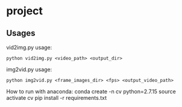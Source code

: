 # project


## Usages

vid2img.py usage:

    python vid2img.py <video_path> <output_dir>

img2vid.py usage:

    python img2vid.py <frame_images_dir> <fps> <output_video_path>

How to run with anaconda:
    conda create -n cv python=2.7.15
    source activate cv
    pip install -r requirements.txt
